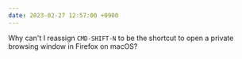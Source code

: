 ```yaml
---
date: 2023-02-27 12:57:00 +0900
---
```


Why can't I reassign `CMD-SHIFT-N` to be the shortcut to open a private browsing window in Firefox on macOS?
